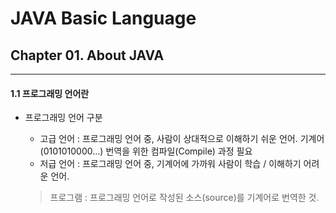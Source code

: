 # JAVA Basic Language
## Chapter 01. About JAVA

- - -

#### 1.1 프로그래밍 언어란
* 프로그래밍 언어 구분 <br>
    * 고급 언어 : 프로그래밍 언어 중, 사람이 상대적으로 이해하기 쉬운 언어. 기계어(0101010000...) 번역을 위한 컴파일(Compile) 과정 필요
    * 저급 언어 : 프로그래밍 언어 중, 기계어에 가까워 사람이 학습 / 이해하기 어려운 언어.<br>


    > 프로그램 : 프로그래밍 언어로 작성된 소스(source)를 기계어로 번역한 것.
